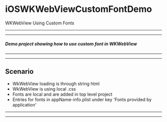 # iOSWKWebViewCustomFontDemo
WKWebView Using Custom Fonts

---
---

##### Demo project showing how to use custom font in WKWebView
---
---
## Scenario

* WkWebView loading is through string html
* WkWebView is using local .css
* Fonts are local and are added in top level project
* Entries for fonts in appName-info.plist under key 'Fonts provided by application'

---
---
